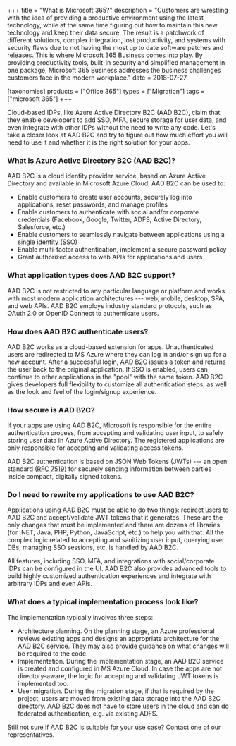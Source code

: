 +++
title = "What is Microsoft 365?"
description = "Customers are wrestling with the idea of providing a productive environment using the latest technology, while at the same time figuring out how to maintain this new technology and keep their data secure. The result is a patchwork of different solutions, complex integration, lost productivity, and systems with security flaws due to not having the most up to date software patches and releases. This is where Microsoft 365 Business comes into play. By providing productivity tools, built-in security and simplified management in one package, Microsoft 365 Business addresses the business challenges customers face in the modern workplace."
date = 2018-07-27

[taxonomies]
products = ["Office 365"]
types = ["Migration"]
tags = ["microsoft 365"]
+++

Cloud-based IDPs, like Azure Active Directory B2C (AAD
B2C), claim that they enable developers to add SSO,
MFA, secure storage for user data, and even integrate with
other IDPs without the need to write any code. Let's take a
closer look at AAD B2C and try to figure out how much effort
you will need to use it and whether it is the right solution for your
apps.

### What is Azure Active Directory B2C (AAD B2C)?

AAD B2C is a cloud identity provider service, based on Azure
Active Directory and available in Microsoft Azure Cloud. AAD
B2C can be used to:

-   Enable customers to create user accounts, securely log into
    applications, reset passwords, and manage profiles
-   Enable customers to authenticate with social and/or corporate
    credentials (Facebook, Google, Twitter, ADFS, Active
    Directory, Salesforce, etc.)
-   Enable customers to seamlessly navigate between applications using a
    single identity (SSO)
-   Enable multi-factor authentication, implement a secure password
    policy
-   Grant authorized access to web APIs for applications and
    users

### What application types does AAD B2C support?

AAD B2C is not restricted to any particular language or
platform and works with most modern application architectures --- web,
mobile, desktop, SPA, and web APIs. AAD B2C
employs industry standard protocols, such as OAuth 2.0 or OpenID Connect
to authenticate users.

### How does AAD B2C authenticate users?

AAD B2C works as a cloud-based extension for apps.
Unauthenticated users are redirected to MS Azure where they can log in
and/or sign up for a new account. After a successful login, AAD
B2C issues a token and returns the user back to the original
application. If SSO is enabled, users can continue to other
applications in the "pool" with the same token. AAD B2C gives
developers full flexibility to customize all authentication steps, as
well as the look and feel of the login/signup experience.

### How secure is AAD B2C?

If your apps are using AAD B2C, Microsoft is responsible for
the entire authentication process, from accepting and validating user
input, to safely storing user data in Azure Active Directory. The
registered applications are only responsible for accepting and
validating access tokens.

AAD B2C authentication is based on JSON Web Tokens
(JWTs) --- an open standard ([RFC
7519](https://tools.ietf.org/html/rfc7519)) for securely sending
information between parties inside compact, digitally signed tokens.

### Do I need to rewrite my applications to use AAD B2C?

Applications using AAD B2C must be able to do two things:
redirect users to AAD B2C and accept/validate JWT
tokens that it generates. These are the only changes that must be
implemented and there are dozens of libraries (for .NET, Java,
PHP, Python, JavaScript, etc.) to help you with that. All the
complex logic related to accepting and sanitizing user input, querying
user DBs, managing SSO sessions, etc. is handled by
AAD B2C.

All features, including SSO, MFA, and integrations
with social/corporate IDPs can be configured in the UI.
AAD B2C also provides advanced tools to build highly customized
authentication experiences and integrate with arbitrary IDPs
and even APIs.

### What does a typical implementation process look like?

The implementation typically involves three steps:

-   Architecture planning. On the planning stage, an Azure professional
    reviews existing apps and designs an appropriate architecture for
    the AAD B2C service. They may also provide guidance on what
    changes will be required to the code.
-   Implementation. During the implementation stage, an AAD B2C
    service is created and configured in MS Azure Cloud. In case the
    apps are not directory-aware, the logic for accepting and validating
    JWT tokens is implemented too.
-   User migration. During the migration stage, if that is required by
    the project, users are moved from existing data storage into the
    AAD B2C directory. AAD B2C does not have to store
    users in the cloud and can do federated authentication, e.g. via
    existing ADFS.

Still not sure if AAD B2C is suitable for your use case?
Contact one of our representatives.